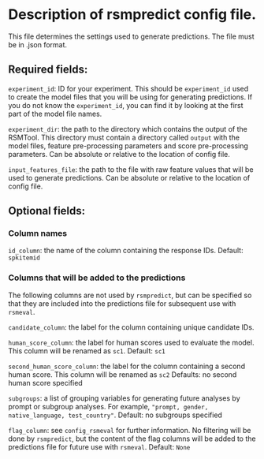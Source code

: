 # Description of rsmpredict config file.

This file determines the settings used to generate predictions.
The file must be in .json format. 

## Required fields:

`experiment_id`: ID for your experiment. This should be `experiment_id` used to create the model files that you will be using for generating predictions. If you do not know the `experiment_id`, you can find it by looking at the first part of the model file names. 

`experiment_dir`: the path to the directory which contains the output of the RSMTool. This directory must contain a directory called `output` with the model files, feature pre-processing parameters and score pre-processing parameters. Can be absolute or relative to the location of config file.

`input_features_file`: the path to the file with raw feature values that will be used to generate predictions. Can be absolute or relative to the location of config file.

## Optional fields:

### Column names

`id_column`: the name of the column containing the response IDs. 
Default: `spkitemid`

### Columns that will be added to the predictions

The following columns are not used by `rsmpredict`, but can be specified so that they are included into the predictions file for subsequent use with `rsmeval`. 

`candidate_column`: the label for the column containing unique candidate IDs.

`human_score_column`: the label for human scores used to evaluate the model. This column will be renamed as `sc1`.
Default: `sc1`

`second_human_score_column`: the label for the column containing a second human score. This column will be renamed as `sc2`
Defaults: no second human score specified

`subgroups`: a list of grouping variables for generating future analyses by prompt or subgroup analyses. For example, `"prompt, gender, native_language, test_country"`.
Default: no subgroups specified

`flag_column`: see `config_rsmeval` for further information. No filtering will be done by `rsmpredict`, but the content of the flag columns will be added to the predictions file for future use with `rsmeval`.
Default: `None`






